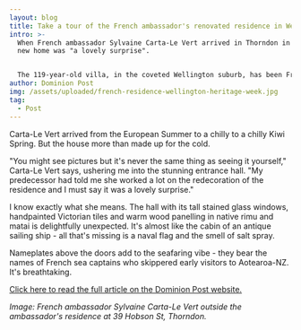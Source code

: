 ```yaml
---
layout: blog
title: Take a tour of the French ambassador's renovated residence in Wellington
intro: >-
  When French ambassador Sylvaine Carta-Le Vert arrived in Thorndon in 2018, her
  new home was "a lovely surprise". 


  The 119-year-old villa, in the coveted Wellington suburb, has been French ambassadors' deuxieme chez-soi, their home from home, since 1999, but it had been just been refurbished by her predecessor in a blend of contemporary French style and vintage colonial detailing. 
author: Dominion Post
img: /assets/uploaded/french-residence-wellington-heritage-week.jpg
tag:
  - Post
---
```

Carta-Le Vert arrived from the European Summer to a chilly to a chilly Kiwi Spring. But the house more than made up for the cold.

"You might see pictures but it's never the same thing as seeing it yourself," Carta-Le Vert says, ushering me into the stunning entrance hall. "My predecessor had told me she worked a lot on the redecoration of the residence and I must say it was a lovely surprise."

I know exactly what she means. The hall with its tall stained glass windows, handpainted Victorian tiles and warm wood panelling in native rimu and matai is delightfully unexpected. It's almost like the cabin of an antique sailing ship - all that's missing is a naval flag and the smell of salt spray. 

Nameplates above the doors add to the seafaring vibe - they bear the names of French sea captains who skippered early visitors to Aotearoa-NZ. It's breathtaking.

[Click here to read the full article on the Dominion Post website.](https://www.stuff.co.nz/life-style/homed/houses/116323919/a-little-france-in-the-capital-tour-the-french-ambassadors-residence)



*Image: French ambassador Sylvaine Carta-Le Vert outside the ambassador's residence at 39 Hobson St, Thorndon.*